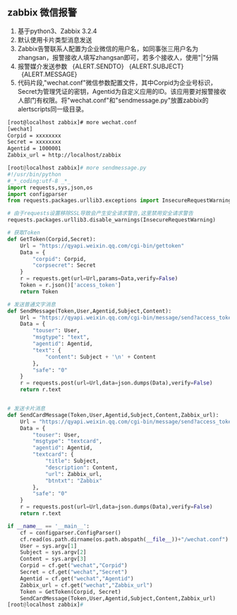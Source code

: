 ## zabbix 微信报警

1. 基于python3、Zabbix 3.2.4
2. 默认使用卡片类型消息发送
3. Zabbix告警联系人配置为企业微信的用户名，如同事张三用户名为zhangsan，报警接收人填写zhangsan即可，若多个接收人，使用"|"分隔
4. 报警媒介发送参数
    &nbsp;&nbsp;{ALERT.SENDTO}
    &nbsp;&nbsp;{ALERT.SUBJECT}
    &nbsp;&nbsp;{ALERT.MESSAGE}
5. 代码片段,"wechat.conf"微信参数配置文件，其中Corpid为企业号标识，Secret为管理凭证的密钥，Agentid为自定义应用的ID。该应用要对报警接收人部门有权限。将"wechat.conf"和"sendmessage.py"放置zabbix的alertscripts同一级目录。


```bash
[root@localhost zabbix]# more wechat.conf
[wechat]
Corpid = xxxxxxxx
Secret = xxxxxxxx
Agentid = 1000001
Zabbix_url = http://localhost/zabbix
```

```python
[root@localhost zabbix]# more sendmessage.py
#!/usr/bin/python
#_*_coding:utf-8 _*_
import requests,sys,json,os
import configparser
from requests.packages.urllib3.exceptions import InsecureRequestWarning

# 由于requests设置移除SSL导致会产生安全请求警告,这里禁用安全请求警告
requests.packages.urllib3.disable_warnings(InsecureRequestWarning)

# 获取Token
def GetToken(Corpid,Secret):
    Url = "https://qyapi.weixin.qq.com/cgi-bin/gettoken"
    Data = {
        "corpid": Corpid,
        "corpsecret": Secret
    }
    r = requests.get(url=Url,params=Data,verify=False)
    Token = r.json()['access_token']
    return Token

# 发送普通文字消息
def SendMessage(Token,User,Agentid,Subject,Content):
    Url = "https://qyapi.weixin.qq.com/cgi-bin/message/send?access_token=%s" % Token
    Data = {
        "touser": User,
        "msgtype": "text",
        "agentid": Agentid,
        "text": {
            "content": Subject + '\n' + Content
        },
        "safe": "0"
    }
    r = requests.post(url=Url,data=json.dumps(Data),verify=False)
    return r.text


# 发送卡片消息
def SendCardMessage(Token,User,Agentid,Subject,Content,Zabbix_url):
    Url = "https://qyapi.weixin.qq.com/cgi-bin/message/send?access_token=%s" % Token
    Data = {
        "touser": User,
        "msgtype": "textcard",                             
        "agentid": Agentid,
        "textcard": {
            "title": Subject,
            "description": Content,
            "url": Zabbix_url,
            "btntxt": "Zabbix"
        },
        "safe": "0"
    }
    r = requests.post(url=Url,data=json.dumps(Data),verify=False)
    return r.text

if __name__ == '__main__':
    cf = configparser.ConfigParser()
    cf.read(os.path.dirname(os.path.abspath(__file__))+"/wechat.conf")
    User = sys.argv[1]
    Subject = sys.argv[2]
    Content = sys.argv[3]
    Corpid = cf.get("wechat","Corpid")
    Secret = cf.get("wechat","Secret")
    Agentid = cf.get("wechat","Agentid")
    Zabbix_url = cf.get("wechat","Zabbix_url")
    Token = GetToken(Corpid, Secret)
    SendCardMessage(Token,User,Agentid,Subject,Content,Zabbix_url)
[root@localhost zabbix]#
```
